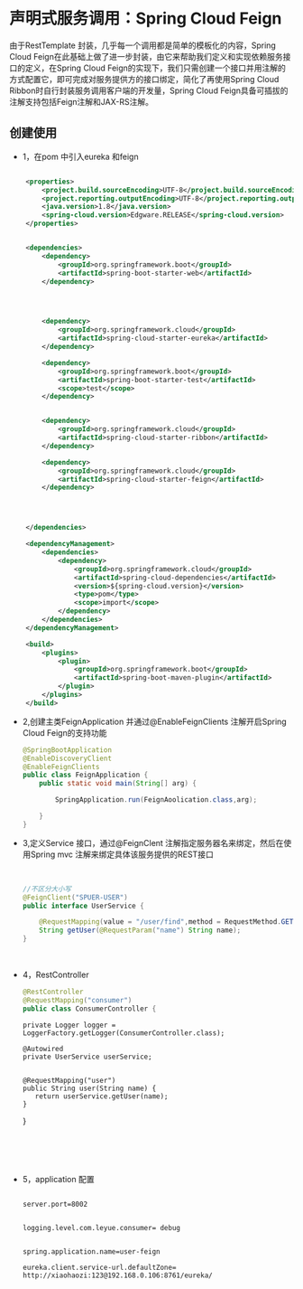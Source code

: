 # 声明式服务调用：Spring Cloud Feign

由于RestTemplate 封装，几乎每一个调用都是简单的模板化的内容，Spring Cloud Feign在此基础上做了进一步封装，由它来帮助我们定义和实现依赖服务接口的定义，在Spring Cloud Feign的实现下，我们只需创建一个接口并用注解的方式配置它，即可完成对服务提供方的接口绑定，简化了再使用Spring Cloud Ribbon时自行封装服务调用客户端的开发量，Spring Cloud Feign具备可插拔的注解支持包括Feign注解和JAX-RS注解。



## 创建使用

* 1，在pom 中引入eureka 和feign

```Xml

    <properties>
        <project.build.sourceEncoding>UTF-8</project.build.sourceEncoding>
        <project.reporting.outputEncoding>UTF-8</project.reporting.outputEncoding>
        <java.version>1.8</java.version>
        <spring-cloud.version>Edgware.RELEASE</spring-cloud.version>
    </properties>


    <dependencies>
        <dependency>
            <groupId>org.springframework.boot</groupId>
            <artifactId>spring-boot-starter-web</artifactId>
        </dependency>




        <dependency>
            <groupId>org.springframework.cloud</groupId>
            <artifactId>spring-cloud-starter-eureka</artifactId>
        </dependency>

        <dependency>
            <groupId>org.springframework.boot</groupId>
            <artifactId>spring-boot-starter-test</artifactId>
            <scope>test</scope>
        </dependency>


        <dependency>
            <groupId>org.springframework.cloud</groupId>
            <artifactId>spring-cloud-starter-ribbon</artifactId>
        </dependency>

        <dependency>
            <groupId>org.springframework.cloud</groupId>
            <artifactId>spring-cloud-starter-feign</artifactId>
        </dependency>




    </dependencies>

    <dependencyManagement>
        <dependencies>
            <dependency>
                <groupId>org.springframework.cloud</groupId>
                <artifactId>spring-cloud-dependencies</artifactId>
                <version>${spring-cloud.version}</version>
                <type>pom</type>
                <scope>import</scope>
            </dependency>
        </dependencies>
    </dependencyManagement>

    <build>
        <plugins>
            <plugin>
                <groupId>org.springframework.boot</groupId>
                <artifactId>spring-boot-maven-plugin</artifactId>
            </plugin>
        </plugins>
    </build>
```





* 2,创建主类FeignApplication 并通过@EnableFeignClients 注解开启Spring Cloud Feign的支持功能

  ```Java
  @SpringBootApplication
  @EnableDiscoveryClient
  @EnableFeignClients
  public class FeignApplication {
      public static void main(String[] arg) {

          SpringApplication.run(FeignAoolication.class,arg);

      }
  }
  ```

* 3,定义Service 接口，通过@FeignClent 注解指定服务器名来绑定，然后在使用Spring mvc 注解来绑定具体该服务提供的REST接口

  ​

  ```Java
  //不区分大小写
  @FeignClient("SPUER-USER")
  public interface UserService {

      @RequestMapping(value = "/user/find",method = RequestMethod.GET)
      String getUser(@RequestParam("name") String name);
  }
  ```

  ​



* 4，RestController

  ```java
  @RestController
  @RequestMapping("consumer")
  public class ConsumerController {
  ```


      private Logger logger = LoggerFactory.getLogger(ConsumerController.class);

      @Autowired
      private UserService userService;


      @RequestMapping("user")
      public String user(String name) {
         return userService.getUser(name);
      }


  }

  ```





* 5，application 配置

  ```

  server.port=8002


  logging.level.com.leyue.consumer= debug


  spring.application.name=user-feign

  eureka.client.service-url.defaultZone= http://xiaohaozi:123@192.168.0.106:8761/eureka/
  ```

  

















  ```